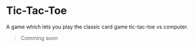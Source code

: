 # Tic-Tac-Toe
A  game which lets you play the classic card game tic-tac-toe vs computer.
> Comming soon
